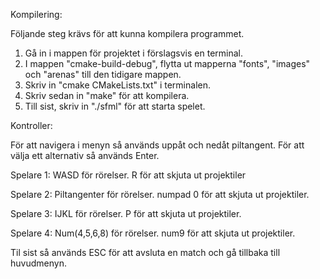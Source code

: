 Kompilering:

Följande steg krävs för att kunna kompilera programmet.
1) Gå in i mappen för projektet i förslagsvis en terminal.
2) I mappen "cmake-build-debug", flytta ut mapperna "fonts",
"images" och "arenas" till den tidigare mappen.
3) Skriv in "cmake CMakeLists.txt" i terminalen.
4) Skriv sedan in "make" för att kompilera.
5) Till sist, skriv in "./sfml" för att starta spelet.


Kontroller:

För att navigera i menyn så används uppåt och nedåt piltangent. För att välja
ett alternativ så används Enter.

Spelare 1:
WASD för rörelser. R för att skjuta ut projektiler

Spelare 2:
Piltangenter för rörelser. numpad 0 för att skjuta ut projektiler.

Spelare 3:
IJKL för rörelser. P för att skjuta ut projektiler.

Spelare 4:
Num(4,5,6,8) för rörelser. num9 för att skjuta ut projektiler.

Til sist så används ESC för att avsluta en match och gå tillbaka till 
huvudmenyn.